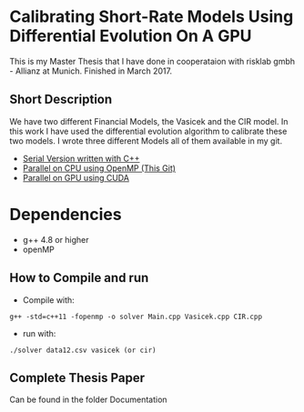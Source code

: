# Calibrating Short-Rate Models Using Differential Evolution On A GPU


This is my Master Thesis that I have done in cooperataion with risklab gmbh - Allianz at Munich. 
Finished in March 2017.

## Short Description

We have two different Financial Models, the Vasicek and the CIR model. In this work I have used the differential evolution algorithm to calibrate these two models. I wrote three different Models all of them available in my git. 
* [Serial Version written with C++](https://github.com/Afshinzkh/Thesis) 
* [Parallel on CPU using OpenMP (This Git)](https://github.com/Afshinzkh/DEonCPUParallel)
* [Parallel on GPU using CUDA](https://github.com/Afshinzkh/DifferentialEvolutionGPU)

# Dependencies
* g++ 4.8 or higher
* openMP

## How to Compile and run
* Compile with: 	
```
g++ -std=c++11 -fopenmp -o solver Main.cpp Vasicek.cpp CIR.cpp
```
* run     with:	
```
./solver data12.csv vasicek (or cir)
```

## Complete Thesis Paper
Can be found in the folder Documentation
